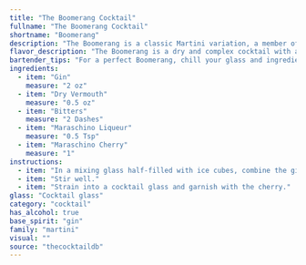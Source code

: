 ```yaml
---
title: "The Boomerang Cocktail"
fullname: "The Boomerang Cocktail"
shortname: "Boomerang"
description: "The Boomerang is a classic Martini variation, a member of the Martini Family. It's a twist on the traditional Gin Martini, adding the sweetness of Maraschino Liqueur and the cherry's flourish for a more playful, yet sophisticated, profile. The exact origin is unclear, likely a bar creation from the mid-20th century. "
flavor_description: "The Boomerang is a dry and complex cocktail with a sophisticated edge. Gin's juniper and botanicals lead the charge, tempered by the dryness of vermouth and the subtle bitterness of the bitters. Maraschino liqueur adds a touch of sweetness and cherry notes, while the cherry garnish amplifies those fruity nuances. It's a balanced and refreshing cocktail that evokes a classic martini with a playful twist. "
bartender_tips: "For a perfect Boomerang, chill your glass and ingredients beforehand. Use a high-quality gin and a good dry vermouth for the best flavor.  Don't be shy with the bitters; they add complexity.  Gently muddle the cherry to release its essence, but don't crush it.  A light hand with the Maraschino liqueur ensures the gin shines through.  Remember, a well-chilled, well-balanced Boomerang is a cocktail you'll want to come back to. "
ingredients:
  - item: "Gin"
    measure: "2 oz"
  - item: "Dry Vermouth"
    measure: "0.5 oz"
  - item: "Bitters"
    measure: "2 Dashes"
  - item: "Maraschino Liqueur"
    measure: "0.5 Tsp"
  - item: "Maraschino Cherry"
    measure: "1"
instructions:
  - item: "In a mixing glass half-filled with ice cubes, combine the gin, vermouth, bitters, and maraschino liqueur."
  - item: "Stir well."
  - item: "Strain into a cocktail glass and garnish with the cherry."
glass: "Cocktail glass"
category: "cocktail"
has_alcohol: true
base_spirit: "gin"
family: "martini"
visual: ""
source: "thecocktaildb"
---
```



